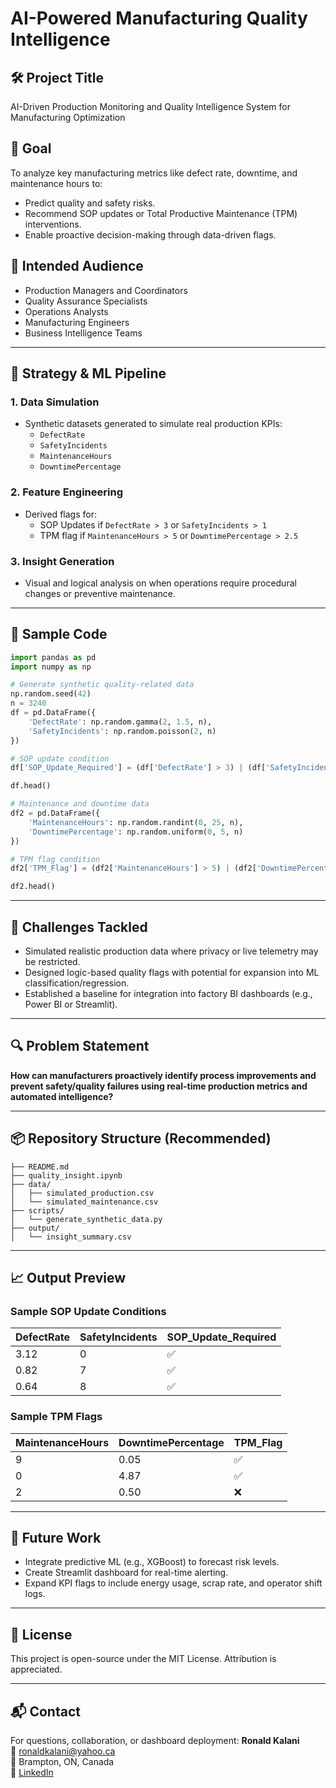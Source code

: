 # AI-Powered Manufacturing Quality Intelligence

## 🛠️ Project Title
AI-Driven Production Monitoring and Quality Intelligence System for Manufacturing Optimization

## 🎯 Goal
To analyze key manufacturing metrics like defect rate, downtime, and maintenance hours to:
- Predict quality and safety risks.
- Recommend SOP updates or Total Productive Maintenance (TPM) interventions.
- Enable proactive decision-making through data-driven flags.

## 👥 Intended Audience
- Production Managers and Coordinators
- Quality Assurance Specialists
- Operations Analysts
- Manufacturing Engineers
- Business Intelligence Teams

---

## 🚀 Strategy & ML Pipeline

### 1. **Data Simulation**
- Synthetic datasets generated to simulate real production KPIs:  
  - `DefectRate`
  - `SafetyIncidents`
  - `MaintenanceHours`
  - `DowntimePercentage`

### 2. **Feature Engineering**
- Derived flags for:
  - SOP Updates if `DefectRate > 3` or `SafetyIncidents > 1`
  - TPM flag if `MaintenanceHours > 5` or `DowntimePercentage > 2.5`

### 3. **Insight Generation**
- Visual and logical analysis on when operations require procedural changes or preventive maintenance.

---

## 🧪 Sample Code

```python
import pandas as pd
import numpy as np

# Generate synthetic quality-related data
np.random.seed(42)
n = 3240
df = pd.DataFrame({
    'DefectRate': np.random.gamma(2, 1.5, n),
    'SafetyIncidents': np.random.poisson(2, n)
})

# SOP update condition
df['SOP_Update_Required'] = (df['DefectRate'] > 3) | (df['SafetyIncidents'] > 1)

df.head()
```

```python
# Maintenance and downtime data
df2 = pd.DataFrame({
    'MaintenanceHours': np.random.randint(0, 25, n),
    'DowntimePercentage': np.random.uniform(0, 5, n)
})

# TPM flag condition
df2['TPM_Flag'] = (df2['MaintenanceHours'] > 5) | (df2['DowntimePercentage'] > 2.5)

df2.head()
```

---

## 🧠 Challenges Tackled
- Simulated realistic production data where privacy or live telemetry may be restricted.
- Designed logic-based quality flags with potential for expansion into ML classification/regression.
- Established a baseline for integration into factory BI dashboards (e.g., Power BI or Streamlit).

---

## 🔍 Problem Statement
**How can manufacturers proactively identify process improvements and prevent safety/quality failures using real-time production metrics and automated intelligence?**

---

## 📦 Repository Structure (Recommended)

```
├── README.md
├── quality_insight.ipynb
├── data/
│   ├── simulated_production.csv
│   └── simulated_maintenance.csv
├── scripts/
│   └── generate_synthetic_data.py
├── output/
│   └── insight_summary.csv
```

---

## 📈 Output Preview

### Sample SOP Update Conditions

| DefectRate | SafetyIncidents | SOP_Update_Required |
|------------|-----------------|----------------------|
| 3.12       | 0               | ✅                   |
| 0.82       | 7               | ✅                   |
| 0.64       | 8               | ✅                   |

### Sample TPM Flags

| MaintenanceHours | DowntimePercentage | TPM_Flag |
|------------------|--------------------|----------|
| 9                | 0.05               | ✅       |
| 0                | 4.87               | ✅       |
| 2                | 0.50               | ❌       |

---

## 📌 Future Work
- Integrate predictive ML (e.g., XGBoost) to forecast risk levels.
- Create Streamlit dashboard for real-time alerting.
- Expand KPI flags to include energy usage, scrap rate, and operator shift logs.

---

## 📄 License
This project is open-source under the MIT License. Attribution is appreciated.

---

## 📬 Contact
For questions, collaboration, or dashboard deployment:
**Ronald Kalani**  
📧 ronaldkalani@yahoo.ca  
📍 Brampton, ON, Canada  
🔗 [LinkedIn](https://www.linkedin.com/in/ronald-kalani-1a465533/)
